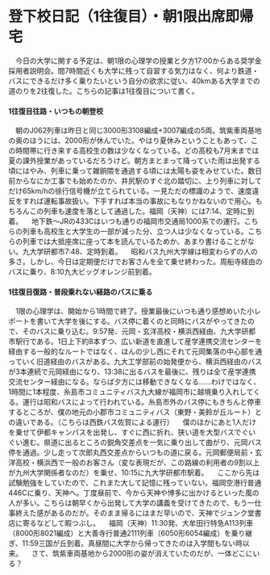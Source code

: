 # 登下校日記（1往復目）・朝1限出席即帰宅

<div class="section">　今日の大学に関する予定は、朝1限の心理学の授業と夕方17:00からある奨学金採用者説明会。間7時間近くも大学に残って自習する気力はなく、何より鉄道・バスにできるだけ多く乗りたいという自分の欲求に従い、40kmある大学までの道のりを2往復した。こちらの記事は1往復目について書く。

#### 1往復目往路・いつもの朝登校

　朝のJ062列車は昨日と同じ3000形3108編成+3007編成の5両。筑紫車両基地の奥のほうには、2000形が休んでいた。やはり夏休みということもあって、この時間帯に行き来する高校生の数は少なくなっている。どの高校も7月末までは夏の課外授業があっているだろうけど。朝方まとまって降っていた雨は出発する頃にはやみ、列車に乗って雑餉隈を通過する頃には太陽も姿をみせていた。数日前からなにか工事でも始めたのか、井尻駅のすぐ北の踏切に、上り列車に対してだけ65km/hの徐行信号機が立てられている。一見ただの標識のようで、速度違反をすれば運転事故扱い。下手すれば本当の事故にもなりかねないので用心。もちろんこの列車も速度を落として通過した。福岡（天神）には7:14、定時に到着。 　地下鉄～JRの433Cはいつも通りの福岡市交通局1000系での運行。こちらの列車も高校生と大学生の一部が減った分、立つ人は少なくなっている。こちらの列車では大抵座席に座って本を読んでいるためか、あまり書けることがない。九大学研都市7:48、定時到着。 　昭和バス九州大学線は相変わらずの人の多さ。しかし、今日は定期便だけでお客さんを全て乗せ終わった。周船寺経由のバスに乗り、8:10九大ビッグオレンジ前到着。

#### 1往復目復路・普段乗れない経路のバスに乗る

　1限の心理学は、開始から1時間で終了。授業最後にいつも通り感想めいた小レポートを書いて大学を後にする。バス停に着くのと同時にバスがやってきたので、そのバスに乗り込む。9:57発、元岡・玄洋高校・横浜西経由、九大学研都市駅行である。1日上下約8本ずつ、広い新道を直進して産学連携交流センターを経由する一般的なルートではなく、ほんの少し西にそれて元岡集落の中心部を通っていく旧道経由のバスがある。九大工学部前の始発便から、横浜西経由のバスが3本連続で元岡経由になり、13:38に出るバスを最後に、残りは全て産学連携交流センター経由になる。ならば夕方には移動できなくなる……わけではなく、1時間に1本程度、糸島市コミュニティバス九大線が福岡市に越境乗り入れしてくる。運行は昭和バスによって行われている。糸島市外のバス停にもきちんと停車するところが、僕の地元の小郡市コミュニティバス（東野・美鈴が丘ルート）との違いである。（こちらは西鉄バス佐賀による運行） 　僕のほかにあと1人だけを乗せて伊都キャンパスを出発し、すぐに西に折れ、狭い道を大型バスでぐいぐい進む。県道に出るところの鋭角交差点を一気に乗り出して曲がり、元岡バス停を通過。少し走って次郎丸西交差点からいつもの道に戻る。元岡郵便局前・玄洋高校・横浜西で一般のお客さん（変な表現だが、この路線の利用者の9割以上が九州大学関係者なのだ）を乗せ、10:15に九大学研都市駅着。 　ここから先は試験勉強をしていたので、これまた大して記憶に残っていない。福岡空港行普通446Cに乗り、天神へ。丁度昼前で、今から天神や博多に出かけるといった風の人が多い。こちらは朝早くから出発して大学の講義を受けてきたので、もう一仕事終えた感があるのだが。そのまま帰るにはまだ早いので、天神でジュンク堂書店に寄るなどして暇つぶし。 　福岡（天神）11:30発、大牟田行特急A113列車（8000形8021編成）と大善寺行普通2111列車（6050形6054編成）を乗り継ぎ、11:59三国が丘到着。真昼間に大学から帰ってきたのは入学間もない時以来。 　さて、筑紫車両基地から2000形の姿が消えていたのだが、一体どこにいる？</div>